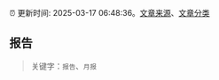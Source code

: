 :alarm_clock: 更新时间: 2025-03-17 06:48:36。[文章来源](/README.md)、[文章分类](/TAGS.md)

## 报告


> 关键字：`报告`、`月报`



